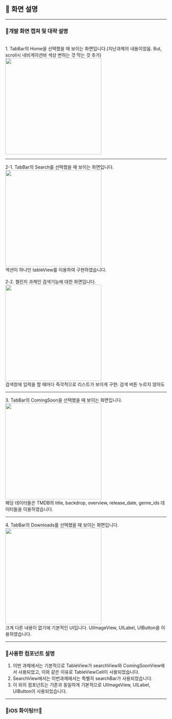 ## 🙈 화면 설명
<hr>

### 🙉개발 화면 캡쳐 및 대략 설명
<br>
1. TabBar의 Home을 선택했을 때 보이는 화면입니다.(지난과제의 내용이었음. But, scroll시 네비게이션바 색상 변하는 것 막는 것 추가)
<img src="https://github.com/3rd-PARD-iOS-PART/iOS_MinhyeokKim/blob/main/4th_hw_KimMinhyeok/readme_images/homeView1.png?raw=true" width="300"/>
<hr>
2-1. TabBar의 Search를 선택했을 때 보이는 화면입니다.
<img src="https://github.com/3rd-PARD-iOS-PART/iOS_MinhyeokKim/blob/main/4th_hw_KimMinhyeok/readme_images/searchView1.png?raw=true" width="300"/>
<br>
섹션이 하나인 tableView를 이용하여 구현하였습니다.
<br><br>
2-2. 챌린지 과제인 검색기능에 대한 화면입니다.
<img src="https://github.com/3rd-PARD-iOS-PART/iOS_MinhyeokKim/blob/main/4th_hw_KimMinhyeok/readme_images/searchView2.png?raw=true" width="300"/>
<br>
검색창에 입력을 할 때마다 즉각적으로 리스트가 보이게 구현: 검색 버튼 누르지 않아도
<hr>
3. TabBar의 ComingSoon을 선택했을 때 보이는 화면입니다. 
<img src="https://github.com/3rd-PARD-iOS-PART/iOS_MinhyeokKim/blob/main/4th_hw_KimMinhyeok/readme_images/comingSoonView1.png?raw=true" width="300"/>
<br>
해당 데이터들은 TMDB의 title, backdrop, overview, release_date, genre_ids 데이터들을 이용하였습니다.
<hr>
4. TabBar의 Downloads를 선택했을 때 보이는 화면입니다. 
<img src="https://github.com/3rd-PARD-iOS-PART/iOS_MinhyeokKim/blob/main/4th_hw_KimMinhyeok/readme_images/downloadView1.png?raw=true" width="300"/>
<br>
크게 다른 내용이 없기에 기본적인 UI입니다. UIImageView, UILabel, UIButton을 이용하였습니다. 
<hr>

### 🙊사용한 컴포넌트 설명 
1. 이번 과제에서는 기본적으로 TableView가 searchView와 ComingSoonView에서 사용되었고, 이와 같은 이유로 TableViewCell이 사용되었습니다.<br>
2. SearchView에서는 이번과제에서는 특별히 searchBar가 사용되었습니다.<br>
3. 이 외의 컴포넌트는 기존과 동일하게 기본적으로 UIImageView, UILabel, UIButton이 사용되었습니다.
<hr>

### 🙈iOS 화이팅!!!🙈
